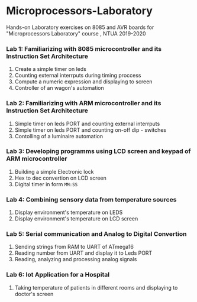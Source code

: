 # Microprocessors-Laboratory

Hands-on Laboratory exercises on 8085 and AVR boards for "Microprocessors Laboratory" course , NTUA 2019-2020

### Lab 1: Familiarizing with 8085 microcontroller and its Instruction Set Architecture

1. Create a simple timer on leds  
2. Counting external interrputs during timing proccess 
3. Compute a numeric expression and displaying to screen 
4. Controller of an wagon's automation

### Lab 2: Familiarizing with ARM  microcontroller and its Instruction Set Architecture

1. Simple timer on leds PORT and counting external interrputs 
2. Simple timer on leds PORT and counting on-off  dip - switches
3. Contolling of a luminaire automation  


### Lab 3: Developing programms using LCD screen and keypad of ARM microcontroller 

1. Building a simple Εlectronic lock
2. Hex to dec convertion on LCD screen 
3. Digital timer in form `MM:SS`

### Lab 4: Combining sensory data from temperature sources

1. Display environment's temperature on LEDS 
2. Display environment's temperature on LCD screen 

### Lab 5: Serial communication and Analog to Digital Convertion 


1. Sending strings from RAM to UART of ATmega16
2. Reading number from UART and display it to Leds PORT
3. Reading, analyzing and processing analog signals


### Lab 6: Iot Application for a Hospital 

1. Taking temperature of patients in different rooms and displaying to doctor's screen

